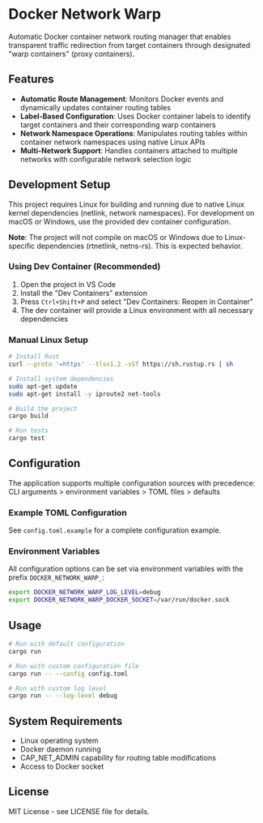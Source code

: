 # Docker Network Warp

Automatic Docker container network routing manager that enables transparent traffic redirection from target containers through designated "warp containers" (proxy containers).

## Features

- **Automatic Route Management**: Monitors Docker events and dynamically updates container routing tables
- **Label-Based Configuration**: Uses Docker container labels to identify target containers and their corresponding warp containers
- **Network Namespace Operations**: Manipulates routing tables within container network namespaces using native Linux APIs
- **Multi-Network Support**: Handles containers attached to multiple networks with configurable network selection logic

## Development Setup

This project requires Linux for building and running due to native Linux kernel dependencies (netlink, network namespaces). For development on macOS or Windows, use the provided dev container configuration.

**Note**: The project will not compile on macOS or Windows due to Linux-specific dependencies (rtnetlink, netns-rs). This is expected behavior.

### Using Dev Container (Recommended)

1. Open the project in VS Code
2. Install the "Dev Containers" extension
3. Press `Ctrl+Shift+P` and select "Dev Containers: Reopen in Container"
4. The dev container will provide a Linux environment with all necessary dependencies

### Manual Linux Setup

```bash
# Install Rust
curl --proto '=https' --tlsv1.2 -sSf https://sh.rustup.rs | sh

# Install system dependencies
sudo apt-get update
sudo apt-get install -y iproute2 net-tools

# Build the project
cargo build

# Run tests
cargo test
```

## Configuration

The application supports multiple configuration sources with precedence:
CLI arguments > environment variables > TOML files > defaults

### Example TOML Configuration

See `config.toml.example` for a complete configuration example.

### Environment Variables

All configuration options can be set via environment variables with the prefix `DOCKER_NETWORK_WARP_`:

```bash
export DOCKER_NETWORK_WARP_LOG_LEVEL=debug
export DOCKER_NETWORK_WARP_DOCKER_SOCKET=/var/run/docker.sock
```

## Usage

```bash
# Run with default configuration
cargo run

# Run with custom configuration file
cargo run -- --config config.toml

# Run with custom log level
cargo run -- --log-level debug
```

## System Requirements

- Linux operating system
- Docker daemon running
- CAP_NET_ADMIN capability for routing table modifications
- Access to Docker socket

## License

MIT License - see LICENSE file for details.
